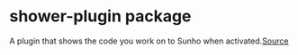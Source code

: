 # shower-plugin package

A plugin that shows the code you work on to Sunho when activated.[Source](https://github.com/ksunhokim123/shower-plugin)
